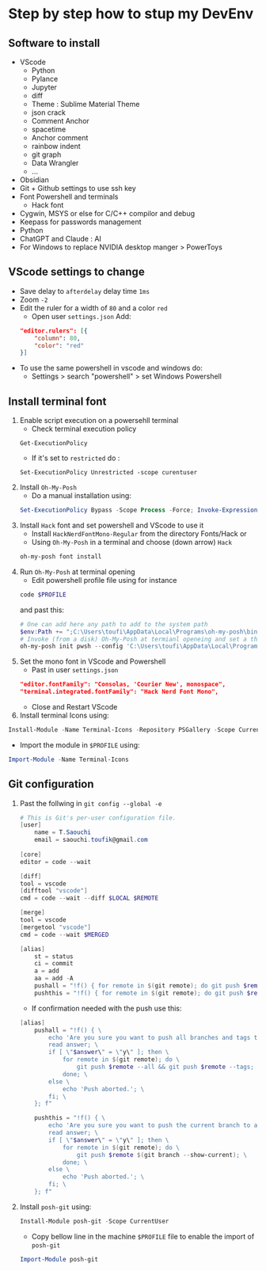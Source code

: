 # Step by step how to stup my DevEnv 

## Software to install
- VScode 
    - Python 
    - Pylance
    - Jupyter
    - diff
    - Theme : Sublime Material Theme
    - json crack
    - Comment Anchor
    - spacetime
    - Anchor comment
    - rainbow indent
    - git graph
    - Data Wrangler
    - ...
- Obsidian 
- Git + Github settings to use ssh key
- Font Powershell and terminals 
    - Hack font 
- Cygwin, MSYS or else for C/C++ compilor and debug 
- Keepass for passwords management 
- Python 
- ChatGPT and Claude : AI
- For Windows to replace NVIDIA desktop manger > PowerToys

## VScode settings to change 
- Save delay to ``afterdelay`` delay time ``1ms``
- Zoom ``-2``
- Edit the ruler for a width of ``80`` and a color ``red``
    - Open user ``settings.json``
    Add: 
    ```json
    "editor.rulers": [{
        "column": 80,
        "color": "red"
    }]
    ``` 
- To use the same powershell in vscode and windows do:
    - Settings > search "powershell" > set Windows Powershell
    
## Install terminal font 
1. Enable script execution on a powersehll terminal 
    - Check terminal execution policy 
    ```powershll 
    Get-ExecutionPolicy
    ```
    - If it's set to ``restricted`` do :
    ```powershll 
    Set-ExecutionPolicy Unrestricted -scope curentuser
    ```
2. Install ``Oh-My-Posh``
    - Do a manual installation using: 
    ```powershell 
    Set-ExecutionPolicy Bypass -Scope Process -Force; Invoke-Expression ((New-Object System.Net.WebClient).DownloadString('https://ohmyposh.dev/install.ps1'))
    ```
3. Install ``Hack`` font and set powershell and VScode to use it 
    - Install ``HackNerdFontMono-Regular`` from the directory Fonts/Hack 
    or 
    - Using ``Oh-My-Posh`` in a terminal and choose (down arrow) ``Hack``
    ```powershell
    oh-my-posh font install
    ```
4. Run ``Oh-My-Posh`` at terminal opening 
    - Edit powershell profile file using for instance
    ```powershell 
    code $PROFILE 
    ```
    and past this: 
    ```powershell
    # One can add here any path to add to the system path
    $env:Path += ";C:\Users\toufi\AppData\Local\Programs\oh-my-posh\bin"
    # Invoke (from a disk) Oh-My-Posh at termianl openeing and set a theme
    oh-my-posh init pwsh --config 'C:\Users\toufi\AppData\Local\Programs\Oh-my-Posh\themes\amro.omp.json' | Invoke-Expression
    ```
5. Set the mono font in VScode and Powershell 
    - Past in user ``settings.json``
    ```json
    "editor.fontFamily": "Consolas, 'Courier New', monospace",
    "terminal.integrated.fontFamily": "Hack Nerd Font Mono",
    ```
    - Close and Restart VScode
6. Install terminal Icons using:
```powershell
Install-Module -Name Terminal-Icons -Repository PSGallery -Scope CurrentUser -Force
```
- Import the module in ``$PROFILE`` using:
```powershell
Import-Module -Name Terminal-Icons
```

## Git configuration 
1. Past the follwing in ``git config --global -e``
    ```powershell 
    # This is Git's per-user configuration file.
    [user]
        name = T.Saouchi
        email = saouchi.toufik@gmail.com
        
    [core]
  	editor = code --wait

    [diff]
	tool = vscode
    [difftool "vscode"]
	cmd = code --wait --diff $LOCAL $REMOTE
	
    [merge]
	tool = vscode
    [mergetool "vscode"]
	cmd = code --wait $MERGED
    
    [alias]
        st = status
        ci = commit 
        a = add
        aa = add -A
        pushall = "!f() { for remote in $(git remote); do git push $remote --all && git push $remote --tags; done; }; f"
	    pushthis = "!f() { for remote in $(git remote); do git push $remote $(git branch --show-current); done; }; f"
    ```
    - If confirmation needed with the push use this:
    ```powershell
    [alias]
	    pushall = "!f() { \
	        echo 'Are you sure you want to push all branches and tags to all remotes? (y/n)'; \
	        read answer; \
	        if [ \"$answer\" = \"y\" ]; then \
	            for remote in $(git remote); do \
	                git push $remote --all && git push $remote --tags; \
	            done; \
	        else \
	            echo 'Push aborted.'; \
	        fi; \
	    }; f"

	    pushthis = "!f() { \
	        echo 'Are you sure you want to push the current branch to all remotes? (y/n)'; \
	        read answer; \
	        if [ \"$answer\" = \"y\" ]; then \
	            for remote in $(git remote); do \
	                git push $remote $(git branch --show-current); \
	            done; \
	        else \
	            echo 'Push aborted.'; \
	        fi; \
	    }; f"
    ```
    
2. Install ``posh-git`` using:
   ```powershell
   Install-Module posh-git -Scope CurrentUser
   ```
   - Copy bellow line in the machine ``$PROFILE`` file to enable the import of ``posh-git``
   ```powershell
   Import-Module posh-git
   ```
